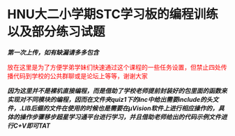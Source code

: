# HNU大二小学期STC学习板的编程训练以及部分练习试题
___第一次上传，如有缺漏请多多包含___

<font color=#FF0000> 放在这里是为了方便学弟学妹们快速通过这个课程的一些任务设置，但禁止四处传播代码到学校的公共群聊或是论坛上等等，谢谢大家</font>

***因为这里并不是裸机直接编程，而是借助了学校老师提前封装好的包里面的函数来实现对不同模块的编程，因而在文件夹quiz1下的inc中给出需要include的头文件，.LIB后缀的文件在使用的时候也是需要在μVision软件上进行相应操作的，具体的操作步骤移步超星学习通平台进行学习，并且借助老师给出的代码示例文件进行C+V即可TAT***
